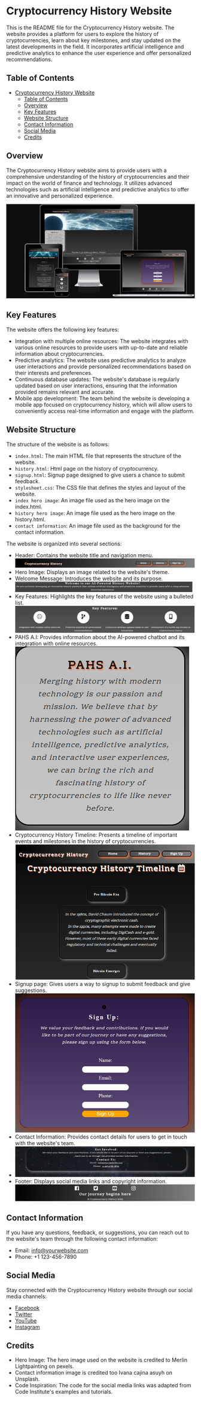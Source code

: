 # Cryptocurrency History Website

This is the README file for the Cryptocurrency History website. The website provides a platform for users to explore the history of cryptocurrencies, learn about key milestones, and stay updated on the latest developments in the field. It incorporates artificial intelligence and predictive analytics to enhance the user experience and offer personalized recommendations.

## Table of Contents

- [Cryptocurrency History Website](#cryptocurrency-history-website)
  - [Table of Contents](#table-of-contents)
  - [Overview](#overview)
  - [Key Features](#key-features)
  - [Website Structure](#website-structure)
  - [Contact Information](#contact-information)
  - [Social Media](#social-media)
  - [Credits](#credits)

## Overview

The Cryptocurrency History website aims to provide users with a comprehensive understanding of the history of cryptocurrencies and their impact on the world of finance and technology. It utilizes advanced technologies such as artificial intelligence and predictive analytics to offer an innovative and personalized experience.

![Responsiveness](./assets/Responsiveness%20image%20of%20all%20pages.jpg)

## Key Features

The website offers the following key features:

- Integration with multiple online resources: The website integrates with various online resources to provide users with up-to-date and reliable information about cryptocurrencies.
- Predictive analytics: The website uses predictive analytics to analyze user interactions and provide personalized recommendations based on their interests and preferences.
- Continuous database updates: The website's database is regularly updated based on user interactions, ensuring that the information provided remains relevant and accurate.
- Mobile app development: The team behind the website is developing a mobile app focused on cryptocurrency history, which will allow users to conveniently access real-time information and engage with the platform.

## Website Structure

The structure of the website is as follows:

- `index.html`: The main HTML file that represents the structure of the website.
- `history.html`: Html page on the history of cryptocurrency.
- `signup.html`: Signup page designed to give users a chance to submit feedback.
- `stylesheet.css`: The CSS file that defines the styles and layout of the website.
- `index hero image`: An image file used as the hero image on the index.html.
- `history hero image`: An image file used as the hero image on the history.html.
- `contact imformation`: An image file used as the background for the contact information.

The website is organized into several sections:

- Header: Contains the website title and navigation menu.
  ![Nav Bar](./assets/Header%20navbar.png)
- Hero Image: Displays an image related to the website's theme.
- Welcome Message: Introduces the website and its purpose.
  ![Welcome message](./assets/Welcome%20message.png)
- Key Features: Highlights the key features of the website using a bulleted list.
  ![Key features](./assets/Key%20features.png)
- PAHS A.I: Provides information about the AI-powered chatbot and its integration with online resources.
  ![PAHS A.I.](./assets/PAHS%20A.I.png)
- Cryptocurrency History Timeline: Presents a timeline of important events and milestones in the history of cryptocurrencies.
  ![History page](./assets/History%20page%20image%20fix.png)
- Signup page: Gives users a way to signup to submit feedback and give suggestions.
  ![Signup form](./assets/Signup%20form.jpg)
- Contact Information: Provides contact details for users to get in touch with the website's team.
- ![Contact information](./assets/Contact%20information.jpg)
- Footer: Displays social media links and copyright information.
  ![Footer image](./assets/Footer%20image.jpg)

## Contact Information

If you have any questions, feedback, or suggestions, you can reach out to the website's team through the following contact information:

- Email: info@yourwebsite.com
- Phone: +1 123-456-7890

## Social Media

Stay connected with the Cryptocurrency History website through our social media channels:

- [Facebook](https://www.facebook.com/yourwebsite)
- [Twitter](https://twitter.com/yourwebsite)
- [YouTube](https://www.youtube.com/yourwebsite)
- [Instagram](https://www.instagram.com/yourwebsite)

## Credits

- Hero Image: The hero image used on the website is credited to Merlin Lightpainting on pexels.
- Contact information image is credited too Ivana cajina asuyh on Unsplash.
- Code Inspiration: The code for the social media links was adapted from Code Institute's examples and tutorials.
